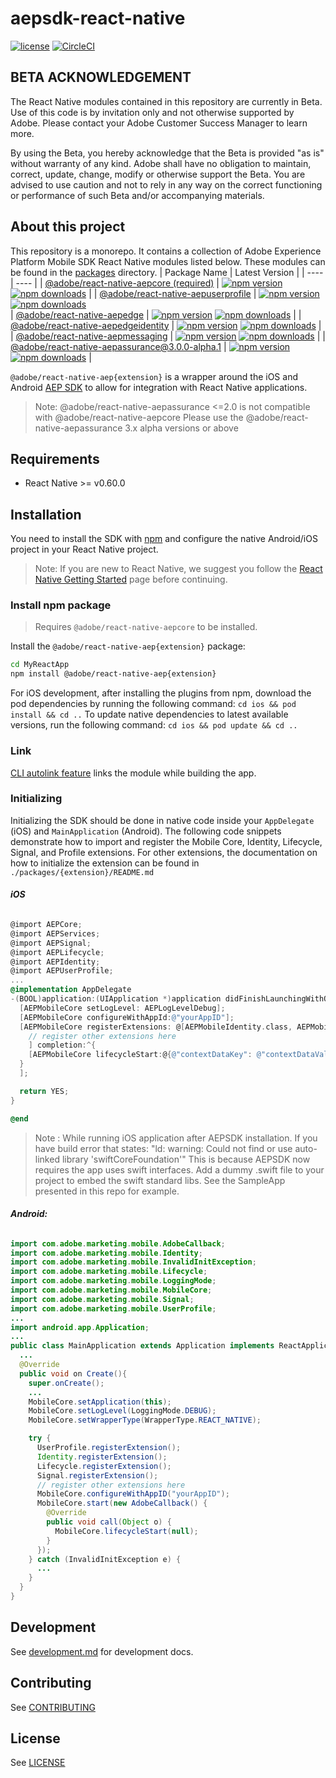 # aepsdk-react-native

[![license](https://img.shields.io/npm/l/@adobe/react-native-aepcore.svg)](./LICENSE)
[![CircleCI](https://circleci.com/gh/adobe/aepsdk-react-native/tree/main.svg?style=svg)](https://circleci.com/gh/adobe/aepsdk-react-native/tree/main)

## BETA ACKNOWLEDGEMENT

The React Native modules contained in this repository are currently in Beta. Use of this code is by invitation only and not otherwise supported by Adobe. Please contact your Adobe Customer Success Manager to learn more.

By using the Beta, you hereby acknowledge that the Beta is provided "as is" without warranty of any kind. Adobe shall have no obligation to maintain, correct, update, change, modify or otherwise support the Beta. You are advised to use caution and not to rely in any way on the correct functioning or performance of such Beta and/or accompanying materials.

## About this project

This repository is a monorepo. It contains a collection of Adobe Experience Platform Mobile SDK React Native modules listed below. These modules can be found in the [packages](./packages) directory.
| Package Name | Latest Version |
| ---- | ---- |
|  [@adobe/react-native-aepcore (required)](./packages/core)    |   [![npm version](https://badge.fury.io/js/%40adobe%2Freact-native-aepcore.svg)](https://www.npmjs.com/package/@adobe/react-native-aepcore) [![npm downloads](https://img.shields.io/npm/dm/@adobe/react-native-aepcore)](https://www.npmjs.com/package/@adobe/react-native-aepcore) |
|  [@adobe/react-native-aepuserprofile](./packages/userprofile)    |   [![npm version](https://badge.fury.io/js/%40adobe%2Freact-native-aepuserprofile.svg)](https://www.npmjs.com/package/@adobe/react-native-aepuserprofile) [![npm downloads](https://img.shields.io/npm/dm/@adobe/react-native-aepuserprofile)](https://www.npmjs.com/package/@adobe/react-native-aepuserprofile)   
|  [@adobe/react-native-aepedge](./packages/edge)    |   [![npm version](https://badge.fury.io/js/%40adobe%2Freact-native-aepedge.svg)](https://www.npmjs.com/package/@adobe/react-native-aepedge) [![npm downloads](https://img.shields.io/npm/dm/@adobe/react-native-aepedge)](https://www.npmjs.com/package/@adobe/react-native-aepedge) |
|  [@adobe/react-native-aepedgeidentity](./packages/edgeidentity)    |   [![npm version](https://badge.fury.io/js/%40adobe%2Freact-native-aepedgeidentity.svg)](https://www.npmjs.com/package/@adobe/react-native-aepedgeidentity) [![npm downloads](https://img.shields.io/npm/dm/@adobe/react-native-aepedgeidentity)](https://www.npmjs.com/package/@adobe/react-native-aepedgeidentity) |
|  [@adobe/react-native-aepmessaging](./packages/messaging)  |  [![npm version](https://badge.fury.io/js/%40adobe%2Freact-native-aepmessaging.svg)](https://www.npmjs.com/package/@adobe/react-native-aepmessaging) [![npm downloads](https://img.shields.io/npm/dm/@adobe/react-native-aepmessaging)](https://www.npmjs.com/package/@adobe/react-native-aepmessaging)  |
|  [@adobe/react-native-aepassurance@3.0.0-alpha.1](./packages/assurance)    |  [![npm version](https://img.shields.io/npm/v/@adobe/react-native-aepassurance/alpha?color=green&label=npm%20package)](https://www.npmjs.com/package/@adobe/react-native-aepassurance/v/3.0.0-alpha.1) [![npm downloads](https://img.shields.io/npm/dm/@adobe/react-native-aepassurance)](https://www.npmjs.com/package/@adobe/react-native-aepassurance/v/3.0.0-alpha.1)  |

`@adobe/react-native-aep{extension}` is a wrapper around the iOS and Android [AEP SDK](https://aep-sdks.gitbook.io/docs/) to allow for integration with React Native applications.

> Note: @adobe/react-native-aepassurance <=2.0 is not compatible with  @adobe/react-native-aepcore
Please use the @adobe/react-native-aepassurance 3.x alpha versions or above

## Requirements

- React Native >= v0.60.0

## Installation

You need to install the SDK with [npm](https://www.npmjs.com/) and configure the native Android/iOS project in your React Native project.

> Note: If you are new to React Native, we suggest you follow the [React Native Getting Started](<https://facebook.github.io/react-native/docs/getting-started.html>) page before continuing.

### Install npm package

> Requires `@adobe/react-native-aepcore` to be installed.

Install the `@adobe/react-native-aep{extension}` package:

```bash
cd MyReactApp
npm install @adobe/react-native-aep{extension}
```

For iOS development, after installing the plugins from npm, download the pod dependencies by running the following command:
`cd ios && pod install && cd ..`
To update native dependencies to latest available versions, run the following command:
`cd ios && pod update && cd ..`

### Link

[CLI autolink feature](https://github.com/react-native-community/cli/blob/master/docs/autolinking.md) links the module while building the app.

### Initializing

Initializing the SDK should be done in native code inside your `AppDelegate` (iOS) and `MainApplication` (Android). The following code snippets demonstrate how to import and register the Mobile Core, Identity, Lifecycle, Signal, and Profile extensions. For other extensions, the documentation on how to initialize the extension can be found in `./packages/{extension}/README.md`

###### **iOS**
```objective-c
@import AEPCore;
@import AEPServices;
@import AEPSignal;
@import AEPLifecycle;
@import AEPIdentity;
@import AEPUserProfile;
...
@implementation AppDelegate
-(BOOL)application:(UIApplication *)application didFinishLaunchingWithOptions:(NSDictionary *)launchOptions {
  [AEPMobileCore setLogLevel: AEPLogLevelDebug];
  [AEPMobileCore configureWithAppId:@"yourAppID"];
  [AEPMobileCore registerExtensions: @[AEPMobileIdentity.class, AEPMobileLifecycle.class, AEPMobileSignal.class, AEPMobileUserProfile.class
    // register other extensions here
    ] completion:^{
    [AEPMobileCore lifecycleStart:@{@"contextDataKey": @"contextDataVal"}];
  }
  ];

  return YES;
}

@end

```

> Note : While running iOS application after AEPSDK installation. If you have build error that states:
>  "ld: warning: Could not find or use auto-linked library 'swiftCoreFoundation'"
> This is because AEPSDK now requires the app uses swift interfaces. Add a dummy .swift file to your project to embed the swift standard libs. See the SampleApp presented in this repo for example.

###### **Android:**
```java
import com.adobe.marketing.mobile.AdobeCallback;
import com.adobe.marketing.mobile.Identity;
import com.adobe.marketing.mobile.InvalidInitException;
import com.adobe.marketing.mobile.Lifecycle;
import com.adobe.marketing.mobile.LoggingMode;
import com.adobe.marketing.mobile.MobileCore;
import com.adobe.marketing.mobile.Signal;
import com.adobe.marketing.mobile.UserProfile;
...
import android.app.Application;
...
public class MainApplication extends Application implements ReactApplication {
  ...
  @Override
  public void on Create(){
    super.onCreate();
    ...
    MobileCore.setApplication(this);
    MobileCore.setLogLevel(LoggingMode.DEBUG);
    MobileCore.setWrapperType(WrapperType.REACT_NATIVE);

    try {
      UserProfile.registerExtension();
      Identity.registerExtension();
      Lifecycle.registerExtension();
      Signal.registerExtension();
      // register other extensions here
      MobileCore.configureWithAppID("yourAppID");
      MobileCore.start(new AdobeCallback() {
        @Override
        public void call(Object o) {
          MobileCore.lifecycleStart(null);
        }
      });
    } catch (InvalidInitException e) {
      ...
    }
  }
}   
```


## Development

See [development.md](./docs/development.md) for development docs.

## Contributing
See [CONTRIBUTING](CONTRIBUTING.md)

## License
See [LICENSE](LICENSE)
